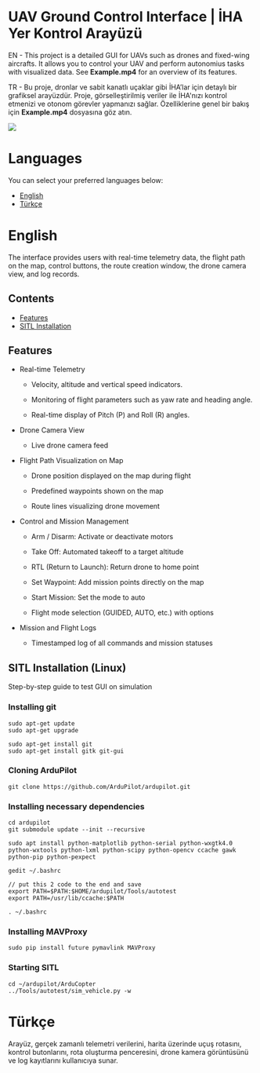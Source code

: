 # UAV Ground Control Interface | İHA Yer Kontrol Arayüzü

EN - This project is a detailed GUI for UAVs such as drones and fixed-wing aircrafts. It allows you to control your UAV and perform autonomius tasks with visualized data. See **Example.mp4** for an overview of its features.

TR - Bu proje, dronlar ve sabit kanatlı uçaklar gibi İHA’lar için detaylı bir grafiksel arayüzdür. Proje, görselleştirilmiş veriler ile İHA'nızı kontrol etmenizi ve otonom görevler yapmanızı sağlar. Özelliklerine genel bir bakış için **Example.mp4** dosyasına göz atın.

![](https://i.imgur.com/suw47kf.jpeg)

# Languages
You can select your preferred languages below:

- [English](#English)
- [Türkçe](#Türkçe)

# English

The interface provides users with real-time telemetry data, the flight path on the map, control buttons, the route creation window, the drone camera view, and log records.

## Contents
- [Features](#features)
- [SITL Installation](#sitl-installation-linux)

## Features
- Real-time Telemetry
  - Velocity, altitude and vertical speed indicators.
  
  - Monitoring of flight parameters such as yaw rate and heading angle.
  
  - Real-time display of Pitch (P) and Roll (R) angles.

- Drone Camera View
  - Live drone camera feed

- Flight Path Visualization on Map
  - Drone position displayed on the map during flight

  - Predefined waypoints shown on the map

  - Route lines visualizing drone movement

- Control and Mission Management
  - Arm / Disarm: Activate or deactivate motors

  - Take Off: Automated takeoff to a target altitude

  - RTL (Return to Launch): Return drone to home point

  - Set Waypoint: Add mission points directly on the map

  - Start Mission: Set the mode to auto

  - Flight mode selection (GUIDED, AUTO, etc.) with options
 
- Mission and Flight Logs

  - Timestamped log of all commands and mission statuses

## SITL Installation (Linux)

Step-by-step guide to test GUI on simulation

### Installing git
```
sudo apt-get update
sudo apt-get upgrade

sudo apt-get install git
sudo apt-get install gitk git-gui
```
### Cloning ArduPilot 
```
git clone https://github.com/ArduPilot/ardupilot.git
```
### Installing necessary dependencies
```
cd ardupilot
git submodule update --init --recursive

sudo apt install python-matplotlib python-serial python-wxgtk4.0 python-wxtools python-lxml python-scipy python-opencv ccache gawk python-pip python-pexpect

gedit ~/.bashrc

// put this 2 code to the end and save
export PATH=$PATH:$HOME/ardupilot/Tools/autotest
export PATH=/usr/lib/ccache:$PATH

. ~/.bashrc
```
### Installing MAVProxy
```
sudo pip install future pymavlink MAVProxy
```
### Starting SITL
```
cd ~/ardupilot/ArduCopter
../Tools/autotest/sim_vehicle.py -w
```
# Türkçe

Arayüz, gerçek zamanlı telemetri verilerini, harita üzerinde uçuş rotasını, kontrol butonlarını, rota oluşturma penceresini, drone kamera görüntüsünü ve log kayıtlarını kullanıcıya sunar.

